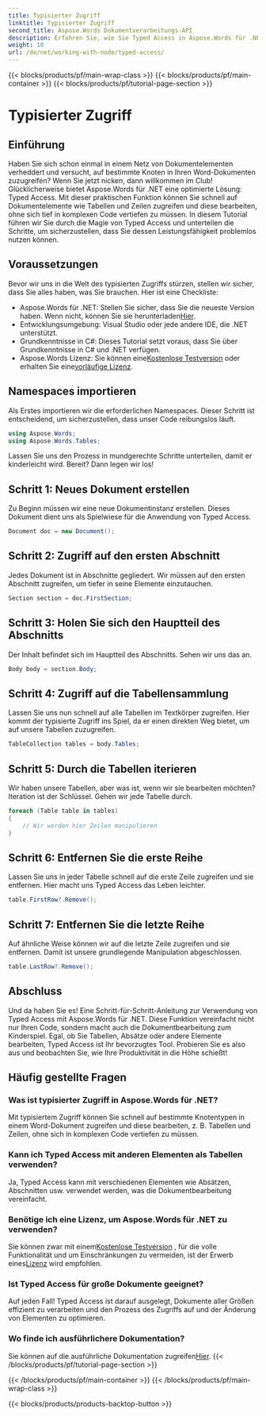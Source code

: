 ```yaml
---
title: Typisierter Zugriff
linktitle: Typisierter Zugriff
second_title: Aspose.Words Dokumentverarbeitungs-API
description: Erfahren Sie, wie Sie Typed Access in Aspose.Words für .NET verwenden, um Dokumentelemente wie Tabellen und Zeilen einfach zu bearbeiten. Diese Schritt-für-Schritt-Anleitung vereinfacht Ihren Arbeitsablauf.
weight: 10
url: /de/net/working-with-node/typed-access/
---
```


{{< blocks/products/pf/main-wrap-class >}}
{{< blocks/products/pf/main-container >}}
{{< blocks/products/pf/tutorial-page-section >}}

# Typisierter Zugriff

## Einführung

Haben Sie sich schon einmal in einem Netz von Dokumentelementen verheddert und versucht, auf bestimmte Knoten in Ihren Word-Dokumenten zuzugreifen? Wenn Sie jetzt nicken, dann willkommen im Club! Glücklicherweise bietet Aspose.Words für .NET eine optimierte Lösung: Typed Access. Mit dieser praktischen Funktion können Sie schnell auf Dokumentelemente wie Tabellen und Zeilen zugreifen und diese bearbeiten, ohne sich tief in komplexen Code vertiefen zu müssen. In diesem Tutorial führen wir Sie durch die Magie von Typed Access und unterteilen die Schritte, um sicherzustellen, dass Sie dessen Leistungsfähigkeit problemlos nutzen können.

## Voraussetzungen

Bevor wir uns in die Welt des typisierten Zugriffs stürzen, stellen wir sicher, dass Sie alles haben, was Sie brauchen. Hier ist eine Checkliste:

-  Aspose.Words für .NET: Stellen Sie sicher, dass Sie die neueste Version haben. Wenn nicht, können Sie sie herunterladen[Hier](https://releases.aspose.com/words/net/).
- Entwicklungsumgebung: Visual Studio oder jede andere IDE, die .NET unterstützt.
- Grundkenntnisse in C#: Dieses Tutorial setzt voraus, dass Sie über Grundkenntnisse in C# und .NET verfügen.
-  Aspose.Words Lizenz: Sie können eine[Kostenlose Testversion](https://releases.aspose.com/) oder erhalten Sie eine[vorläufige Lizenz](https://purchase.aspose.com/temporary-license/).

## Namespaces importieren

Als Erstes importieren wir die erforderlichen Namespaces. Dieser Schritt ist entscheidend, um sicherzustellen, dass unser Code reibungslos läuft.

```csharp
using Aspose.Words;
using Aspose.Words.Tables;
```

Lassen Sie uns den Prozess in mundgerechte Schritte unterteilen, damit er kinderleicht wird. Bereit? Dann legen wir los!

## Schritt 1: Neues Dokument erstellen

Zu Beginn müssen wir eine neue Dokumentinstanz erstellen. Dieses Dokument dient uns als Spielwiese für die Anwendung von Typed Access.

```csharp
Document doc = new Document();
```

## Schritt 2: Zugriff auf den ersten Abschnitt

Jedes Dokument ist in Abschnitte gegliedert. Wir müssen auf den ersten Abschnitt zugreifen, um tiefer in seine Elemente einzutauchen.

```csharp
Section section = doc.FirstSection;
```

## Schritt 3: Holen Sie sich den Hauptteil des Abschnitts

Der Inhalt befindet sich im Hauptteil des Abschnitts. Sehen wir uns das an.

```csharp
Body body = section.Body;
```

## Schritt 4: Zugriff auf die Tabellensammlung

Lassen Sie uns nun schnell auf alle Tabellen im Textkörper zugreifen. Hier kommt der typisierte Zugriff ins Spiel, da er einen direkten Weg bietet, um auf unsere Tabellen zuzugreifen.

```csharp
TableCollection tables = body.Tables;
```

## Schritt 5: Durch die Tabellen iterieren

Wir haben unsere Tabellen, aber was ist, wenn wir sie bearbeiten möchten? Iteration ist der Schlüssel. Gehen wir jede Tabelle durch.

```csharp
foreach (Table table in tables)
{
    // Wir werden hier Zeilen manipulieren
}
```

## Schritt 6: Entfernen Sie die erste Reihe

Lassen Sie uns in jeder Tabelle schnell auf die erste Zeile zugreifen und sie entfernen. Hier macht uns Typed Access das Leben leichter.

```csharp
table.FirstRow?.Remove();
```

## Schritt 7: Entfernen Sie die letzte Reihe

Auf ähnliche Weise können wir auf die letzte Zeile zugreifen und sie entfernen. Damit ist unsere grundlegende Manipulation abgeschlossen.

```csharp
table.LastRow?.Remove();
```

## Abschluss

Und da haben Sie es! Eine Schritt-für-Schritt-Anleitung zur Verwendung von Typed Access mit Aspose.Words für .NET. Diese Funktion vereinfacht nicht nur Ihren Code, sondern macht auch die Dokumentbearbeitung zum Kinderspiel. Egal, ob Sie Tabellen, Absätze oder andere Elemente bearbeiten, Typed Access ist Ihr bevorzugtes Tool. Probieren Sie es also aus und beobachten Sie, wie Ihre Produktivität in die Höhe schießt!

## Häufig gestellte Fragen

### Was ist typisierter Zugriff in Aspose.Words für .NET?
Mit typisiertem Zugriff können Sie schnell auf bestimmte Knotentypen in einem Word-Dokument zugreifen und diese bearbeiten, z. B. Tabellen und Zeilen, ohne sich in komplexen Code vertiefen zu müssen.

### Kann ich Typed Access mit anderen Elementen als Tabellen verwenden?
Ja, Typed Access kann mit verschiedenen Elementen wie Absätzen, Abschnitten usw. verwendet werden, was die Dokumentbearbeitung vereinfacht.

### Benötige ich eine Lizenz, um Aspose.Words für .NET zu verwenden?
 Sie können zwar mit einem[Kostenlose Testversion](https://releases.aspose.com/) , für die volle Funktionalität und um Einschränkungen zu vermeiden, ist der Erwerb eines[Lizenz](https://purchase.aspose.com/buy) wird empfohlen.

### Ist Typed Access für große Dokumente geeignet?
Auf jeden Fall! Typed Access ist darauf ausgelegt, Dokumente aller Größen effizient zu verarbeiten und den Prozess des Zugriffs auf und der Änderung von Elementen zu optimieren.

### Wo finde ich ausführlichere Dokumentation?
 Sie können auf die ausführliche Dokumentation zugreifen[Hier](https://reference.aspose.com/words/net/).
{{< /blocks/products/pf/tutorial-page-section >}}

{{< /blocks/products/pf/main-container >}}
{{< /blocks/products/pf/main-wrap-class >}}

{{< blocks/products/products-backtop-button >}}
